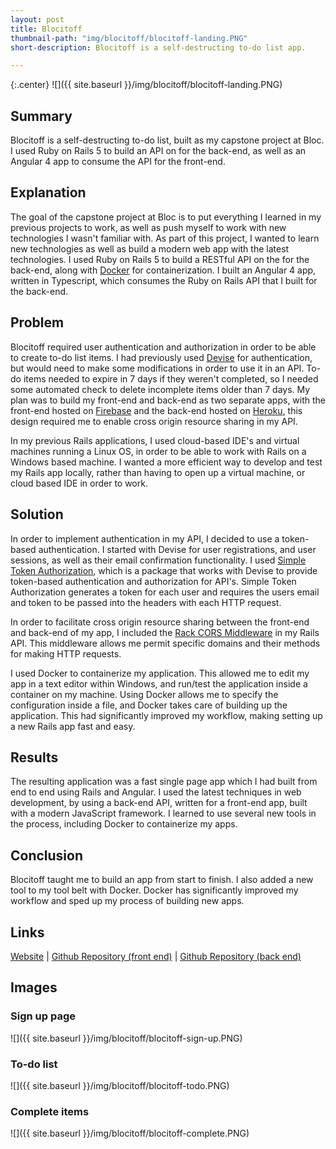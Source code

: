 ```yaml
---
layout: post
title: Blocitoff
thumbnail-path: "img/blocitoff/blocitoff-landing.PNG"
short-description: Blocitoff is a self-destructing to-do list app.

---
```


{:.center}
![]({{ site.baseurl }}/img/blocitoff/blocitoff-landing.PNG)

## Summary

Blocitoff is a self-destructing to-do list, built as my capstone project at Bloc. I used Ruby on Rails 5 to build an API on for the back-end, as well as an Angular 4 app to consume the API for the front-end.

## Explanation

The goal of the capstone project at Bloc is to put everything I learned in my previous projects to work, as well as push myself to work with new technologies I wasn't familiar with. As part of this project, I wanted to learn new technologies as well as build a modern web app with the latest technologies. I used Ruby on Rails 5 to build a RESTful API on the for the back-end, along with [Docker](https://www.docker.com/) for containerization. I built an Angular 4 app, written in Typescript, which consumes the Ruby on Rails API that I built for the back-end.

## Problem

Blocitoff required user authentication and authorization in order to be able to create to-do list items. I had previously used [Devise](https://github.com/plataformatec/devise) for authentication, but would need to make some modifications in order to use it in an API. To-do items needed to expire in 7 days if they weren't completed, so I needed some automated check to delete incomplete items older than 7 days. My plan was to build my front-end and back-end as two separate apps, with the front-end hosted on [Firebase](https://firebase.google.com/) and the back-end hosted on [Heroku](https://www.heroku.com/), this design required me to enable cross origin resource sharing in my API.

In my previous Rails applications, I used cloud-based IDE's and virtual machines running a Linux OS, in order to be able to work with Rails on a Windows based machine. I wanted a more efficient way to develop and test my Rails app locally, rather than having to open up a virtual machine, or cloud based IDE in order to work.

## Solution

In order to implement authentication in my API, I decided to use a token-based authentication. I started with Devise for user registrations, and user sessions, as well as their email confirmation functionality. I used [Simple Token Authorization](https://github.com/gonzalo-bulnes/simple_token_authentication), which is a package that works with Devise to provide token-based authentication and authorization for API's. Simple Token Authorization generates a token for each user and requires the users email and token to be passed into the headers with each HTTP request.

In order to facilitate cross origin resource sharing between the front-end and back-end of my app, I included the [Rack CORS Middleware](https://github.com/cyu/rack-cors) in my Rails API. This middleware allows me permit specific domains and their methods for making HTTP requests.

I used Docker to containerize my application. This allowed me to edit my app in a text editor within Windows, and run/test the application inside a container on my machine. Using Docker allows me to specify the configuration inside a file, and Docker takes care of building up the application. This had significantly improved my workflow, making setting up a new Rails app fast and easy.

## Results

The resulting application was a fast single page app which I had built from end to end using Rails and Angular. I used the latest techniques in web development, by using a back-end API, written for a front-end app, built with a modern JavaScript framework. I learned to use several new tools in the process, including Docker to containerize my apps.

## Conclusion

Blocitoff taught me to build an app from start to finish. I also added a new tool to my tool belt with Docker. Docker has significantly improved my workflow and sped up my process of building new apps.

## Links

[Website](https://blocitoff-bed7d.firebaseapp.com)  &#124;  [Github Repository (front end)](https://github.com/ConradPacesa/blocitoff) &#124;  [Github Repository (back end)](https://github.com/ConradPacesa/blocitoff-api)

## Images

### Sign up page

![]({{ site.baseurl }}/img/blocitoff/blocitoff-sign-up.PNG)

### To-do list

![]({{ site.baseurl }}/img/blocitoff/blocitoff-todo.PNG)

### Complete items

![]({{ site.baseurl }}/img/blocitoff/blocitoff-complete.PNG)
